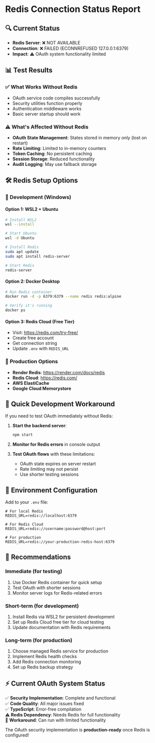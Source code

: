 # Redis Connection Status Report

## 🔍 **Current Status**

- **Redis Server**: ❌ NOT AVAILABLE
- **Connection**: ❌ FAILED (ECONNREFUSED 127.0.0.1:6379)
- **Impact**: ⚠️ OAuth system functionality limited

## 📊 **Test Results**

### ✅ **What Works Without Redis**

- OAuth service code compiles successfully
- Security utilities function properly
- Authentication middleware works
- Basic server startup should work

### ⚠️ **What's Affected Without Redis**

- **OAuth State Management**: States stored in memory only (lost on restart)
- **Rate Limiting**: Limited to in-memory counters
- **Token Caching**: No persistent caching
- **Session Storage**: Reduced functionality
- **Audit Logging**: May use fallback storage

## 🛠️ **Redis Setup Options**

### 🔹 **Development (Windows)**

#### Option 1: WSL2 + Ubuntu

```bash
# Install WSL2
wsl --install

# Start Ubuntu
wsl -d Ubuntu

# Install Redis
sudo apt update
sudo apt install redis-server

# Start Redis
redis-server
```

#### Option 2: Docker Desktop

```bash
# Run Redis container
docker run -d -p 6379:6379 --name redis redis:alpine

# Verify it's running
docker ps
```

#### Option 3: Redis Cloud (Free Tier)

- Visit: https://redis.com/try-free/
- Create free account
- Get connection string
- Update `.env` with `REDIS_URL`

### 🔹 **Production Options**

- **Render Redis**: https://render.com/docs/redis
- **Redis Cloud**: https://redis.com/
- **AWS ElastiCache**
- **Google Cloud Memorystore**

## 🔧 **Quick Development Workaround**

If you need to test OAuth immediately without Redis:

1. **Start the backend server**:

   ```bash
   npm start
   ```

2. **Monitor for Redis errors** in console output

3. **Test OAuth flows** with these limitations:
   - OAuth state expires on server restart
   - Rate limiting may not persist
   - Use shorter testing sessions

## 📝 **Environment Configuration**

Add to your `.env` file:

```env
# For local Redis
REDIS_URL=redis://localhost:6379

# For Redis Cloud
REDIS_URL=redis://username:password@host:port

# For production
REDIS_URL=redis://your-production-redis-host:6379
```

## 🎯 **Recommendations**

### **Immediate (for testing)**

1. Use Docker Redis container for quick setup
2. Test OAuth with shorter sessions
3. Monitor server logs for Redis-related errors

### **Short-term (for development)**

1. Install Redis via WSL2 for persistent development
2. Set up Redis Cloud free tier for cloud testing
3. Update documentation with Redis requirements

### **Long-term (for production)**

1. Choose managed Redis service for production
2. Implement Redis health checks
3. Add Redis connection monitoring
4. Set up Redis backup strategy

## ⚡ **Current OAuth System Status**

✅ **Security Implementation**: Complete and functional  
✅ **Code Quality**: All major issues fixed  
✅ **TypeScript**: Error-free compilation  
⚠️ **Redis Dependency**: Needs Redis for full functionality  
🔄 **Workaround**: Can run with limited functionality

The OAuth security implementation is **production-ready** once Redis is configured!
